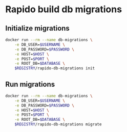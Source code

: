 # Rapido build db migrations

## Initialize migrations

```sh
docker run --rm --name db-migrations \
    -e DB_USER=$USERNAME \
    -e DB_PASSWORD=$PASSWORD \
    -e HOST=$HOST \
    -e POST=$PORT \
    -e ROOT_DB=$DATABASE \
    $REGISTRY/rapido-db-migrations init
```

## Run migrations

```sh
docker run --rm --name db-migrations \
    -e DB_USER=$USERNAME \
    -e DB_PASSWORD=$PASSWORD \
    -e HOST=$HOST \
    -e POST=$PORT \
    -e ROOT_DB=$DATABASE \
    $REGISTRY/rapido-db-migrations migrate
```
